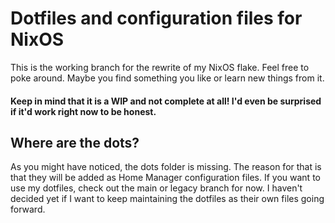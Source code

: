 # Dotfiles and configuration files for NixOS
This is the working branch for the rewrite of my NixOS flake. Feel free to poke around. Maybe you find something you like or learn new things from it.

#### Keep in mind that it is a WIP and not complete at all! I'd even be surprised if it'd work right now to be honest.

## Where are the dots?
As you might have noticed, the dots folder is missing. The reason for that is that they will be added as Home Manager configuration files. If you want to use my dotfiles, check out the main or legacy branch for now. I haven't decided yet if I want to keep maintaining the dotfiles as their own files going forward.
